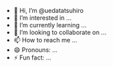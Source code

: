 - 👋 Hi, I’m @uedatatsuhiro
- 👀 I’m interested in ...
- 🌱 I’m currently learning ...
- 💞️ I’m looking to collaborate on ...
- 📫 How to reach me ...
- 😄 Pronouns: ...
- ⚡ Fun fact: ...

<!---
uedatatsuhiro/uedatatsuhiro is a ✨ special ✨ repository because its `README.md` (this file) appears on your GitHub profile.
You can click the Preview link to take a look at your changes.
--->
